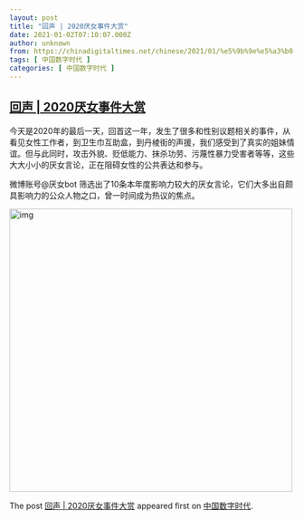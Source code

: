 ```yaml
---
layout: post
title: "回声 | 2020厌女事件大赏"
date: 2021-01-02T07:10:07.000Z
author: unknown
from: https://chinadigitaltimes.net/chinese/2021/01/%e5%9b%9e%e5%a3%b0-2020%e5%8e%8c%e5%a5%b3%e4%ba%8b%e4%bb%b6%e5%a4%a7%e8%b5%8f/
tags: [ 中国数字时代 ]
categories: [ 中国数字时代 ]
---
```

<!--1609571407000-->
[回声 | 2020厌女事件大赏](https://chinadigitaltimes.net/chinese/2021/01/%e5%9b%9e%e5%a3%b0-2020%e5%8e%8c%e5%a5%b3%e4%ba%8b%e4%bb%b6%e5%a4%a7%e8%b5%8f/)
------

<div>
<p>今天是2020年的最后一天，回首这一年，发生了很多和性别议题相关的事件，从看见女性工作者，到卫生巾互助盒，到丹棱街的声援，我们感受到了真实的姐妹情谊。但与此同时，攻击外貌、贬低能力、抹杀功劳、污蔑性暴力受害者等等，这些大大小小的厌女言论，正在阻碍女性的公共表达和参与。</p><p>微博账号@厌女bot 筛选出了10条本年度影响力较大的厌女言论，它们大多出自颇具影响力的公众人物之口，曾一时间成为热议的焦点。</p><p><img src="https://chinadigitaltimes.net/chinese/files/2021/01/1m.jpg" alt="img" width="500" class="aligncenter" /></p><p>The post <a rel="nofollow" href="https://chinadigitaltimes.net/chinese/2021/01/%e5%9b%9e%e5%a3%b0-2020%e5%8e%8c%e5%a5%b3%e4%ba%8b%e4%bb%b6%e5%a4%a7%e8%b5%8f/">回声 | 2020厌女事件大赏</a> appeared first on <a rel="nofollow" href="https://chinadigitaltimes.net/chinese">中国数字时代</a>.</p>
</div>
